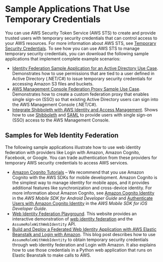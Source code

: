 # Sample Applications That Use Temporary Credentials<a name="id_credentials_temp_sample-apps"></a>

You can use AWS Security Token Service \(AWS STS\) to create and provide trusted users with temporary security credentials that can control access to your AWS resources\. For more information about AWS STS, see [Temporary Security Credentials](id_credentials_temp.md)\. To see how you can use AWS STS to manage temporary security credentials, you can download the following sample applications that implement complete example scenarios:
+ [Identity Federation Sample Application for an Active Directory Use Case](https://aws.amazon.com/code/1288653099190193)\. Demonstrates how to use permissions that are tied to a user defined in Active Directory \(\.NET/C\#\) to issue temporary security credentials for accessing Amazon S3 files and buckets\.
+ [ AWS Management Console Federation Proxy Sample Use Case](https://aws.amazon.com/code/4001165270590826)\. Demonstrates how to create a custom federation proxy that enables single sign\-on \(SSO\) so that existing Active Directory users can sign into the AWS Management Console \(\.NET/C\#\)\.
+ [Integrate Shibboleth with AWS Identity and Access Management](https://aws.amazon.com/code/8383453795065208)\. Shows how to use [Shibboleth](http://shibboleth.net/) and [SAML](id_roles_providers_saml.md) to provide users with single sign\-on \(SSO\) access to the AWS Management Console\. 

## Samples for Web Identity Federation<a name="sts-sample-apps-wif"></a>

The following sample applications illustrate how to use web identity federation with providers like Login with Amazon, Amazon Cognito, Facebook, or Google\. You can trade authentication from these providers for temporary AWS security credentials to access AWS services\.
+ [Amazon Cognito Tutorials](https://docs.aws.amazon.com/cognito/latest/developerguide/tutorials.html) – We recommend that you use Amazon Cognito with the AWS SDKs for mobile development\. Amazon Cognito is the simplest way to manage identity for mobile apps, and it provides additional features like synchronization and cross\-device identity\. For more information about Amazon Cognito, see [Amazon Cognito Identity](https://docs.aws.amazon.com/mobile/sdkforandroid/developerguide/cognito-auth.html#d0e840) in the *AWS Mobile SDK for Android Developer Guide* and [Authenticate Users with Amazon Cognito Identity](https://docs.aws.amazon.com/mobile/sdkforios/developerguide/cognito-auth.html#d0e664) in the *AWS Mobile SDK for iOS Developer Guide*\.
+ [Web Identity Federation Playground](http://aws.amazon.com/blogs/aws/the-aws-web-identity-federation-playground/)\. This website provides an interactive demonstration of [web identity federation](id_roles_providers_oidc.md) and the `AssumeRoleWithWebIdentity` API\. 
+ [Build and Deploy a Federated Web Identity Application with AWS Elastic Beanstalk and Login with Amazon](http://aws.amazon.com/blogs/devops/build-and-deploy-a-federated-web-identity-application-with-aws-elastic-beanstalk-and-login-with-amazon/)\. This blog post describes how to use `AssumeRoleWithWebIdentity` to obtain temporary security credentials through web identity federation and Login with Amazon\. It also explains how to use those credentials in a Python web application that runs on Elastic Beanstalk to make calls to AWS\.